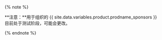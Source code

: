 {% note %}

**注意：**用于组织的 {{ site.data.variables.product.prodname_sponsors }} 目前处于测试阶段，可能会更改。

{% endnote %}
